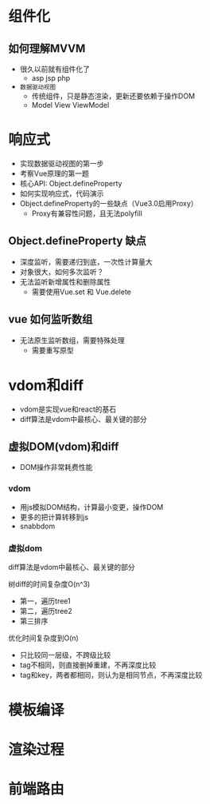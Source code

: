 # 组件化
## 如何理解MVVM

- 很久以前就有组件化了
  - asp jsp php
- `数据驱动视图`
  - 传统组件，只是静态渲染，更新还要依赖于操作DOM
  - Model View ViewModel

# 响应式

- 实现数据驱动视图的第一步
- 考察Vue原理的第一题
- 核心API: Object.defineProperty
- 如何实现响应式，代码演示
- Object.defineProperty的一些缺点（Vue3.0启用Proxy）
  - Proxy有兼容性问题，且无法polyfill

## Object.defineProperty 缺点

- 深度监听，需要递归到底，一次性计算量大
- 对象很大，如何多次监听？
- 无法监听新增属性和删除属性
  - 需要使用Vue.set 和 Vue.delete

## vue 如何监听数组

- 无法原生监听数组，需要特殊处理 
  - 需要重写原型

# vdom和diff

- vdom是实现vue和react的基石
- diff算法是vdom中最核心、最关键的部分

## 虚拟DOM(vdom)和diff

- DOM操作非常耗费性能

### vdom

- 用js模拟DOM结构，计算最小变更，操作DOM
- 更多的把计算转移到js
- snabbdom

### 虚拟dom

diff算法是vdom中最核心、最关键的部分

树diff的时间复杂度O(n^3)
- 第一，遍历tree1
- 第二，遍历tree2
- 第三排序

优化时间复杂度到O(n)
- 只比较同一层级，不跨级比较
- tag不相同，则直接删掉重建，不再深度比较
- tag和key，两者都相同，则认为是相同节点，不再深度比较

# 模板编译

# 渲染过程

# 前端路由

